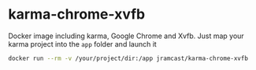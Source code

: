 # karma-chrome-xvfb

Docker image including karma, Google Chrome and Xvfb. Just map your karma project into the `app` folder and launch it

```sh
docker run --rm -v /your/project/dir:/app jramcast/karma-chrome-xvfb
```
